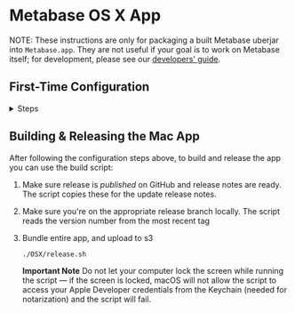 # Metabase OS X App

NOTE: These instructions are only for packaging a built Metabase uberjar into `Metabase.app`. They are not useful if your goal is to work on Metabase itself; for development, please see
our [developers' guide](developers-guide.md).

## First-Time Configuration
<details>
<summary>
Steps
</summary>

### Building

The following steps need to be done before building the Mac App:

1. Install XCode.

1. Add a JRE to the `/path/to/metabase/repo/OSX/Metabase/jre`

   You must acquire a copy of a JRE (make sure you get a JRE rather than JDK) and move it to the correct location in the Mac App source directory so it can be included as part of the Mac App. To ship Java applications as Mac Apps, you must ship them with their own JRE. In this case we want to get a JRE from somewhere (more on this below) and move the `Contents/Home` directory from the JRE archive into `OSX/Metabase/jre`. (`OSX/Metabase` already exists inside the `metabase/metabase` repo.)

   <details><summary>Option 1: Download from AdoptOpenJDK (currently broken -- do not use)</summary>

    You can download a copy of a JRE from https://adoptopenjdk.net/releases.html?jvmVariant=hotspot — make sure you download a JRE rather than JDK. Move the `Contents/Home` directory from the JRE archive into `OSX/Metabase/jre`. (`OSX/Metabase` already exists inside the `metabase/metabase` repo.) For example:

   ```bash
   # IMPORTANT -- DO NOT COPY THIS -- THIS JRE DOESN'T WORK
   cd /path/to/metabase/repo
   wget https://github.com/AdoptOpenJDK/openjdk11-binaries/releases/download/jdk-11.0.8%2B10/OpenJDK11U-jre_x64_mac_hotspot_11.0.8_10.tar.gz
   tar -xzvf OpenJDK11U-jre_x64_mac_hotspot_11.0.8_10.tar.gz
   mv jdk-11.0.8+10-jre/Contents/Home OSX/Metabase/jre
   ```

   **VERY IMPORTANT!**

   Make sure the JRE version you use is one that is known to work successfully with notarization. We have found out the one linked above does not work.
   I have found a nightly build that *does* work, but it's no longer available for download. Cam has a copy of a JRE that is known to work. Refer to Option 2.

   If you get notarization errors like

   > The executable does not have the hardened runtime enabled.

   (Referring to files in `Metabase.app/Contents/Resources/jre/bin/`) then use a different build of the JRE.

   Assuming the OpenJDK folks have resolved this issue going forward, you are fine to use whatever the latest JRE version available is. I have been using the HotSpot JRE instead of the OpenJ9 one but it ultimately shouldn't make a difference.
   </details>

   <details><summary>Option 2: Ask Cam for known working JRE</summary>

    Have Cam ZIP up their `/path/to/metabase/repo/OSX/Metabase/jre` folder and send it to you. Don't try Option 1 until we know the issues are fixed
    </details>
   
1. Copy Metabase uberjar to OSX resources dir (only needed for testing build in Xcode)
   
    Normally the release script does this for you automatically, but for purposes of making sure things are working at this point independently of the release script you should do this yourself just this once. Download a Metabase uberjar from `https://downloads.metabase.com` and copy it to the `Resources` directory:

    ```bash
    cp /path/to/metabase.jar OSX/Resources/metabase.jar
    ```

At this point, you should try opening up the Xcode project and building the Mac App in Xcode by clicking the run button. The app should build and launch at this point. If it doesn't, ask Cam for help!

### Releasing

The following steps are prereqs for *releasing* the Mac App:

1)  Install XCode command-line tools. In `Xcode` > `Preferences` > `Locations` select your current Xcode version in the `Command Line Tools` drop-down.

1)  Install AWS command-line client (if needed)

    ```bash
    brew install awscli
    ```

1)  Configure AWS Credentials for `metabase` profile (used to upload artifacts to S3)

    You'll need credentials that give you permission to write the metabase-osx-releases S3 bucket.
    You just need the access key ID and secret key; use the defaults for locale and other options.

    ```bash
    aws configure --profile metabase
    ```

1)  Obtain a copy of the private key for signing app updates (ask Cam) and put a copy of it at `OSX/dsa_priv.pem`

    ```bash
    cp /path/to/private/key.pem OSX/dsa_priv.pem
    ```

1)  Add `Apple Developer ID Application Certificate` to your computer's keychain.

    1) Generate a Certificate Signing Request from the Keychain Access app.

        1) `Keychain Access` > `Certificate Assistant` > `Request a Certificate From a Certificate Authority`.

        1) Enter the email associated with your Apple Developer account.

        1) Leave "CA Email Address" blank

        1) Choose "Save to Disk"

    1) Have Cam go to [the Apple Developer Site](https://developer.apple.com/account/mac/certificate/) and generate a `Developer ID Application` certificate for you by uploading the Certificate Signing Request you creating in the last step.

    1) Load the generated certificate on your computer.

1)  Export your Apple ID for building the app as `METABASE_MAC_APP_BUILD_APPLE_ID`. (This Apple ID must be part of the Metabase org in the Apple developer site. Ask Cam to add you if it isn't.)

    ```bash
    #  Add this to .zshrc or .bashrc
    export METABASE_MAC_APP_BUILD_APPLE_ID=my_email@whatever.com
    ```

1)  Create an App-Specific password for the Apple ID in the previous step

    1.  Go to https://appleid.apple.com/account/manage then `Security` > `App-Specific Passwords` > `Generate Password`

    1.  Store the password in Keychain

        ```bash
        xcrun altool \
        --store-password-in-keychain-item "METABASE_MAC_APP_BUILD_PASSWORD" \
        -u "$METABASE_MAC_APP_BUILD_APPLE_ID" \
        -p <secret_password>
        ```

1) Install Clojure CLI. See [the instructions on
clojure.org](https://www.clojure.org/guides/getting_started) for more details.

    ```bash
    brew install clojure/tools/clojure
    ```

</details>

## Building & Releasing the Mac App

After following the configuration steps above, to build and release the app you can use the build script:

1. Make sure release is *published* on GitHub and release notes are ready. The script copies these for the update release notes.

1. Make sure you're on the appropriate release branch locally. The script reads the version number from the most recent tag

1. Bundle entire app, and upload to s3

   ```bash
   ./OSX/release.sh
   ```

   **Important Note** Do not let your computer lock the screen while running the script — if the screen is locked, macOS will not allow the script to access your Apple Developer credentials from the Keychain (needed for notarization) and the script will fail.
